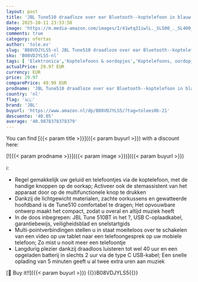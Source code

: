 ```yaml
---
layout: post
title: 'JBL Tune510 draadloze over ear Bluetooth--koptelefoon in blauw ; Headset met afstandsbediening  ingebouwde microfoon en zuiver basgeluid'
date: 2025-10-11 23:53:58
image: 'https://m.media-amazon.com/images/I/41wtq31iwlL._SL500_._SL400_.jpg'
comments: true
category: ofertas
author: 'tole.es'
slug: 'B08VDJYLS5-nl JBL Tune510 draadloze over ear Bluetooth--koptelefoon in...'
sku: 'B08VDJYLS5-nl'
tags: [ 'Elektronica','Koptelefoons & oordopjes','Koptelefoons, oordopjes & accessoires','Oordopjes','jbl','🇳🇱', ]
actualPrice: 29.97 EUR
currency: EUR
price: 29.97
comparePrice: 49.99 EUR
prodname: 'JBL Tune510 draadloze over ear Bluetooth--koptelefoon in blauw ; Headset met afstandsbediening  ingebouwde microfoon en zuiver basgeluid'
country: 'nl'
flag: '🇳🇱'
brand: 'JBL'
buyurl: 'https://www.amazon.nl/dp/B08VDJYLS5/?tag=tolees0b-21'
descuento: '40.05'
average: '40.9878378378379'
---
```


You can find [{{< param title >}}]({{< param buyurl >}}) with a discount here:

[![{{< param prodname >}}]({{< param image >}})]({{< param buyurl >}})

ℹ️:

- Regel gemakkelijk uw geluid en telefoontjes via de koptelefoon, met de handige knoppen op de oorkap; Activeer ook de stemassistent van het apparaat door op de multifunctionele knop te drukken
- Dankzij de lichtgewicht materialen, zachte oorkussens en gewatteerde hoofdband is de Tune510 comfortabel te dragen; Het opvouwbare ontwerp maakt het compact, zodat u overal en altijd muziek heeft
- In de doos inbegrepen: JBL Tune 510BT in het ?, USB C-oplaadkabel, garantiebewijs, veiligheidsblad en snelstartgids
- Multi-pointverbindingen stellen u in staat moeiteloos over te schakelen van een video op uw tablet naar een telefoongesprek op uw mobiele telefoon; Zo mist u nooit meer een telefoontje
- Langdurig plezier dankzij draadloos luisteren tot wel 40 uur en een opgeladen batterij in slechts 2 uur via de type C USB-kabel; Een snelle oplading van 5 minuten geeft u al twee extra uren aan muziek

[🛒 Buy it!!]({{< param buyurl >}})
{{<world>}}B08VDJYLS5{{</world>}}
